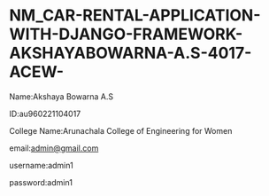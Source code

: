 # NM_CAR-RENTAL-APPLICATION-WITH-DJANGO-FRAMEWORK-AKSHAYABOWARNA-A.S-4017-ACEW-

Name:Akshaya Bowarna A.S

ID:au960221104017

College Name:Arunachala College of Engineering for Women 

email:admin@gmail.com

username:admin1

password:admin1
